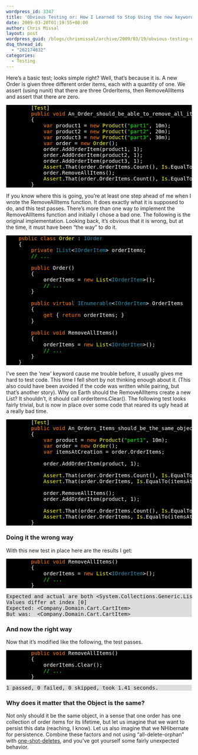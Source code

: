 ```yaml
---
wordpress_id: 3347
title: 'Obvious Testing or: How I Learned to Stop Using the new keyword'
date: 2009-03-20T01:19:55+00:00
author: Chris Missal
layout: post
wordpress_guid: /blogs/chrismissal/archive/2009/03/19/obvious-testing-or-how-i-learned-to-stop-using-the-new-keyword.aspx
dsq_thread_id:
  - "262174832"
categories:
  - Testing
---
```

Here’s a basic test; looks simple right? Well, that’s because it is. A new Order is given three different order items, each with a quantity of one. We assert (using nunit) that there are three OrderItems, then RemoveAllItems and assert that there are zero.

<pre style="background: black"><span style="background: black;color: white">        [</span><span style="background: black;color: yellow">Test</span><span style="background: black;color: white">]
        </span><span style="background: black;color: #ff8000">public void </span><span style="background: black;color: white">An_Order_should_be_able_to_remove_all_items()
        {
            </span><span style="background: black;color: #ff8000">var </span><span style="background: black;color: white">product1 = </span><span style="background: black;color: #ff8000">new </span><span style="background: black;color: yellow">Product</span><span style="background: black;color: white">(</span><span style="background: black;color: lime">"part1"</span><span style="background: black;color: white">, 10m);
            </span><span style="background: black;color: #ff8000">var </span><span style="background: black;color: white">product2 = </span><span style="background: black;color: #ff8000">new </span><span style="background: black;color: yellow">Product</span><span style="background: black;color: white">(</span><span style="background: black;color: lime">"part2"</span><span style="background: black;color: white">, 20m);
            </span><span style="background: black;color: #ff8000">var </span><span style="background: black;color: white">product3 = </span><span style="background: black;color: #ff8000">new </span><span style="background: black;color: yellow">Product</span><span style="background: black;color: white">(</span><span style="background: black;color: lime">"part3"</span><span style="background: black;color: white">, 30m);
            </span><span style="background: black;color: #ff8000">var </span><span style="background: black;color: white">order = </span><span style="background: black;color: #ff8000">new </span><span style="background: black;color: yellow">Order</span><span style="background: black;color: white">();
            order.AddOrderItem(product1, 1);
            order.AddOrderItem(product2, 1);
            order.AddOrderItem(product3, 1);
            </span><span style="background: black;color: yellow">Assert</span><span style="background: black;color: white">.That(order.OrderItems.Count(), </span><span style="background: black;color: yellow">Is</span><span style="background: black;color: white">.EqualTo(3));
            order.RemoveAllItems();
            </span><span style="background: black;color: yellow">Assert</span><span style="background: black;color: white">.That(order.OrderItems.Count(), </span><span style="background: black;color: yellow">Is</span><span style="background: black;color: white">.EqualTo(0));
        }</span></pre>

If you know where this is going, you’re at least one step ahead of me when I wrote the RemoveAllItems function. It does exactly what it is supposed to do, and this test passes. There’s more than one way to implement the RemoveAllItems function and initially I chose a bad one. The following is the original implementation. Looking back, it’s obvious that it is wrong, but at the time, it must have been “the way” to do it.

<pre style="background: black"><span style="background: black;color: white">    </span><span style="background: black;color: #ff8000">public class </span><span style="background: black;color: yellow">Order </span><span style="background: black;color: white">: </span><span style="background: black;color: #2b91af">IOrder
    </span><span style="background: black;color: white">{
        </span><span style="background: black;color: #ff8000">private </span><span style="background: black;color: #2b91af">IList</span><span style="background: black;color: white">&lt;</span><span style="background: black;color: #2b91af">IOrderItem</span><span style="background: black;color: white">&gt; orderItems;
        </span><span style="background: black;color: lime">// ...

        </span><span style="background: black;color: #ff8000">public </span><span style="background: black;color: white">Order()
        {
            orderItems = </span><span style="background: black;color: #ff8000">new </span><span style="background: black;color: yellow">List</span><span style="background: black;color: white">&lt;</span><span style="background: black;color: #2b91af">IOrderItem</span><span style="background: black;color: white">&gt;();
            </span><span style="background: black;color: lime">// ...
        </span><span style="background: black;color: white">}

        </span><span style="background: black;color: #ff8000">public virtual </span><span style="background: black;color: #2b91af">IEnumerable</span><span style="background: black;color: white">&lt;</span><span style="background: black;color: #2b91af">IOrderItem</span><span style="background: black;color: white">&gt; OrderItems
        {
            </span><span style="background: black;color: #ff8000">get </span><span style="background: black;color: white">{ </span><span style="background: black;color: #ff8000">return </span><span style="background: black;color: white">orderItems; }
        }

        </span><span style="background: black;color: #ff8000">public void </span><span style="background: black;color: white">RemoveAllItems()
        {
            orderItems = </span><span style="background: black;color: #ff8000">new </span><span style="background: black;color: yellow">List</span><span style="background: black;color: white">&lt;</span><span style="background: black;color: #2b91af">IOrderItem</span><span style="background: black;color: white">&gt;();
            </span><span style="background: black;color: lime">// ...
        </span><span style="background: black;color: white">}
    }
</span></pre>

[](http://11011.net/software/vspaste)

I’ve seen the ‘new’ keyword cause me trouble before, it usually gives me hard to test code. This time I fell short by not thinking enough about it. (This also could have been avoided if the code was written while pairing, but that’s another story). Why on Earth should the RemoveAllItems create a new List<T>? It shouldn’t, it should call orderItems.Clear(). The following test looks fairly trivial, but is now in place over some code that reared its ugly head at a really bad time.

<pre style="background: black"><span style="background: black;color: white">        [</span><span style="background: black;color: yellow">Test</span><span style="background: black;color: white">]
        </span><span style="background: black;color: #ff8000">public void </span><span style="background: black;color: white">An_Orders_Items_should_be_the_same_object_when_emptied()
        {
            </span><span style="background: black;color: #ff8000">var </span><span style="background: black;color: white">product = </span><span style="background: black;color: #ff8000">new </span><span style="background: black;color: yellow">Product</span><span style="background: black;color: white">(</span><span style="background: black;color: lime">"part1"</span><span style="background: black;color: white">, 10m);
            </span><span style="background: black;color: #ff8000">var </span><span style="background: black;color: white">order = </span><span style="background: black;color: #ff8000">new </span><span style="background: black;color: yellow">Order</span><span style="background: black;color: white">();
            </span><span style="background: black;color: #ff8000">var </span><span style="background: black;color: white">itemsAtCreation = order.OrderItems;

            order.AddOrderItem(product, 1);

            </span><span style="background: black;color: yellow">Assert</span><span style="background: black;color: white">.That(order.OrderItems.Count(), </span><span style="background: black;color: yellow">Is</span><span style="background: black;color: white">.EqualTo(1));
            </span><span style="background: black;color: yellow">Assert</span><span style="background: black;color: white">.That(order.OrderItems, </span><span style="background: black;color: yellow">Is</span><span style="background: black;color: white">.EqualTo(itemsAtCreation));

            order.RemoveAllItems();
            order.AddOrderItem(product, 1);

            </span><span style="background: black;color: yellow">Assert</span><span style="background: black;color: white">.That(order.OrderItems.Count(), </span><span style="background: black;color: yellow">Is</span><span style="background: black;color: white">.EqualTo(1));
            </span><span style="background: black;color: yellow">Assert</span><span style="background: black;color: white">.That(order.OrderItems, </span><span style="background: black;color: yellow">Is</span><span style="background: black;color: white">.EqualTo(itemsAtCreation));
        }
</span></pre>

[](http://11011.net/software/vspaste)

### Doing it the wrong way

With this new test in place here are the results I get:

<pre style="background: black"><span style="background: black;color: white">        </span><span style="background: black;color: #ff8000">public void </span><span style="background: black;color: white">RemoveAllItems()
        {
            orderItems = </span><span style="background: black;color: #ff8000">new </span><span style="background: black;color: yellow">List</span><span style="background: black;color: white">&lt;</span><span style="background: black;color: #2b91af">IOrderItem</span><span style="background: black;color: white">&gt;();
            </span><span style="background: black;color: lime">// ...
        </span><span style="background: black;color: white">}
</span></pre>

[](http://11011.net/software/vspaste)

<pre style="background: #dddddd">Expected and actual are both &lt;System.Collections.Generic.List`1[Company.Domain.Cart.ICartItem]&gt; with 1 elements
Values differ at index [0]
Expected: &lt;Company.Domain.Cart.CartItem&gt;
But was:  &lt;Company.Domain.Cart.CartItem&gt;</pre>

### And now the right way

[](http://11011.net/software/vspaste)

Now that it’s modified like the following, the test passes.

<pre style="background: black"><span style="background: black;color: white">        </span><span style="background: black;color: #ff8000">public void </span><span style="background: black;color: white">RemoveAllItems()
        {
            orderItems.Clear();
            </span><span style="background: black;color: lime">// ...
        </span><span style="background: black;color: white">}
</span></pre>

<pre style="background: #dddddd">1 passed, 0 failed, 0 skipped, took 1.41 seconds.</pre>

[](http://11011.net/software/vspaste)

### Why does it matter that the Object is the same?

Not only should it be the same object, in a sense that one order has one collection of order items for its lifetime, but let us imagine that we want to persist this data (reaching, I know). Let us also imagine that we NHibernate for persistence. Combine these factors and not using “all-delete-orphan” with <a href="http://www.hibernate.org/hib_docs/nhibernate/html/performance.html#performance-collections-oneshotdelete" target="_blank">one-shot-deletes</a>, and you’ve got yourself some fairly unexpected behavior.